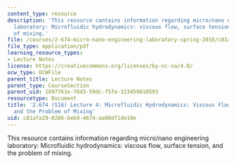 ```yaml
---
content_type: resource
description: 'This resource contains information regarding micro/nano engineering
  laboratory: Microfluidic hydrodynamics: viscous flow, surface tension, and the problem
  of mixing.'
file: /courses/2-674-micro-nano-engineering-laboratory-spring-2016/c81afa290286beb94674aa08df1de10e_MIT2_674S16_Lec4Droplets.pdf
file_type: application/pdf
learning_resource_types:
- Lecture Notes
license: https://creativecommons.org/licenses/by-nc-sa/4.0/
ocw_type: OCWFile
parent_title: Lecture Notes
parent_type: CourseSection
parent_uid: 1897761e-78d3-59dc-f5fe-323459810593
resourcetype: Document
title: '2.674 (S16) Lecture 4: Microfluidic Hydrodynamics: Viscous Flow, Surface Tension,
  and the Problem of Mixing'
uid: c81afa29-0286-beb9-4674-aa08df1de10e
---
```

This resource contains information regarding micro/nano engineering laboratory: Microfluidic hydrodynamics: viscous flow, surface tension, and the problem of mixing.